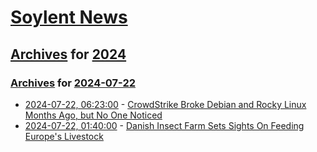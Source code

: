 # [Soylent News](../../../README.md)

## [Archives](../../index.md) for [2024](../index.md)

### [Archives](../../index.md) for [2024-07-22](index.md)

* [2024-07-22, 06:23:00](https://soylentnews.org/article.pl?sid=24/07/20/164238&from=rss) - [CrowdStrike Broke Debian and Rocky Linux Months Ago, but No One Noticed](https://soylentnews.org/article.pl?sid=24/07/20/164238&from=rss)
* [2024-07-22, 01:40:00](https://soylentnews.org/article.pl?sid=24/07/20/152243&from=rss) - [Danish Insect Farm Sets Sights On Feeding Europe's Livestock](https://soylentnews.org/article.pl?sid=24/07/20/152243&from=rss)
